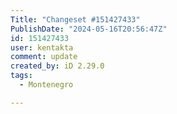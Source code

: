 ```yaml
---
Title: "Changeset #151427433"
PublishDate: "2024-05-16T20:56:47Z"
id: 151427433
user: kentakta
comment: update
created_by: iD 2.29.0
tags:
  - Montenegro

---
```


